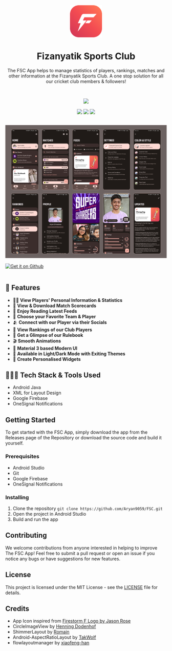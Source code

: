 <div align="center">

<img src="https://github.com/Aryan9059/FSC/blob/cb356bc82d12481f224a32091cd03713a2ffda17/assets/logo_github.png" width="100px"/>

# **Fizanyatik Sports Club**

The FSC App helps to manage statistics of players, rankings, matches and other information at the Fizanyatik Sports Club. A one stop solution for all our cricket club members & followers!

<br/>

<a href="https://www.youtube.com/@fizanyatiksc"><img src="https://img.shields.io/youtube/channel/views/UCljG6xDx_rvrC4ZCWp38gcA?style=for-the-badge&logo=youtube" /></a>


<img src="https://img.shields.io/github/v/tag/Aryan9059/FSC?style=for-the-badge&label=Version&labelColor=3B2D2E&color=FFB2B8"/>
<img src="https://img.shields.io/github/last-commit/Aryan9059/FSC?style=for-the-badge&logo=github&color=edc06d&logoColor=d1c6b4&labelColor=363024"/>
<img src="https://img.shields.io/github/repo-size/Aryan9059/FSC?style=for-the-badge&logo=dropbox&color=83d5c7&logoColor=bec9c5&labelColor=293231"/>

<br/>
<br/>

![Banner](https://github.com/Aryan9059/FSC/blob/bf5d54bce0e2e59dbc74a6d7094cb63662f90b07/assets/screenshots_banner.png)

<div style="display: flex; flex-direction: row;">
    <a href='https://github.com/Aryan9059/FSC/releases/latest'><img alt='Get it on Github' src='https://github.com/vishal2376/snaptick/assets/38159691/f502e2ec-dbf4-4ed6-b23f-a47b74080fea' style="width:200px"></a>
</div>

</div>
<br>

## 🚀 Features

- 👨🏻 **View Players' Personal Information & Statistics**
- 📑 **View & Download Match Scorecards**
- 🔄 **Enjoy Reading Latest Feeds**
- 🌟 **Choose your Favorite Team & Player**
- 🫂 **Connect with our Player via their Socials**
- 🔢 **View Rankings of our Club Players**
- 📕 **Get a Glimpse of our Rulebook**
- 🎬 **Smooth Animations**
- 🎨 **Material 3 based Modern UI**
- 🌚 **Available in Light/Dark Mode with Exiting Themes**
- 🧩 **Create Personalised Widgets**

## 🧑🏻‍💻 Tech Stack & Tools Used

- Android Java
- XML for Layout Design
- Google Firebase
- OneSignal Notifications

## Getting Started

To get started with the FSC App, simply download the app from the Releases page of the Repository or download the source code and build it yourself.

### Prerequisites

- Android Studio
- Git
- Google Firebase
- OneSignal Notifications

### Installing

1. Clone the repository
``` git clone https://github.com/Aryan9059/FSC.git ```
2. Open the project in Android Studio
3. Build and run the app

## Contributing

We welcome contributions from anyone interested in helping to improve The FSC App! Feel free to submit a pull request or open an issue if you notice any bugs or have suggestions for new features.

## License

This project is licensed under the MIT License - see the <a href="https://github.com/Aryan9059/FSC/blob/main/LICENSE.md">LICENSE</a> file for details.

## Credits

- App Icon inspired from <a href="https://dribbble.com/shots/3794732-Firestorm-F-Logo"> Firestorm F Logo by Jason Rose</a>
- CircleImageView by <a href="https://github.com/hdodenhof/CircleImageView">Henning Dodenhof</a>
- ShimmerLayout by <a href="https://github.com/rnpy/ShimmerLayout">Romain</a>
- Android-AspectRatioLayout by <a href="https://github.com/TakWolf/Android-AspectRatioLayout">TakWolf</a>
- flowlayoutmanager by <a href="https://github.com/xiaofeng-han/AndroidLibs/tree/master/flowlayoutmanager">xiaofeng-han</a>
